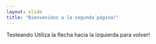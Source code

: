 ```yaml
---
layout: slide
title: "Bienvenidos a la segunda página!"
---
```

Testeando
Utiliza la flecha hacia la izquierda para volver!
